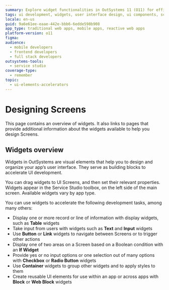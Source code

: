 ```yaml
---
summary: Explore widget functionalities in OutSystems 11 (O11) for efficient UI screen design.
tags: ui development, widgets, user interface design, ui components, screen design
locale: en-us
guid: 9a6e61ee-eaae-442e-bbb6-6edde598b908
app_type: traditional web apps, mobile apps, reactive web apps
platform-version: o11
figma:
audience:
  - mobile developers
  - frontend developers
  - full stack developers
outsystems-tools:
  - service studio
coverage-type:
  - remember
topic:
  - ui-elements-accelerators
---
```


# Designing Screens

This page contains an overview of widgets. It also links to pages that provide additional information about the widgets available to help you design Screens.

## Widgets overview

Widgets in OutSystems are visual elements that help you to design and organize your app’s user interface. They serve as building blocks to accelerate UI development.

You can drag widgets to UI Screens, and then set their relevant properties. Widgets appear in the Service Studio toolbox, on the left side of the main screen. Available widgets vary by app type.

You can use widgets to accelerate the following development tasks, among many others:

* Display one or more record or line of information with display widgets, such as **Table** widgets
* Take input from users with widgets such as **Text** and **Input** widgets
* Use **Button** or **Link** widgets to navigate between Screens or to trigger other actions
* Display one of two areas on a Screen based on a Boolean condition with an **If Widget**
* Provide yes or no input options or one selection out of many options with
**Checkbox** or **Radio Button** widgets
* Use **Container** widgets to group other widgets and to apply styles to them
* Create reusable UI elements for use within an app or across apps with **Block** or **Web Block** widgets
